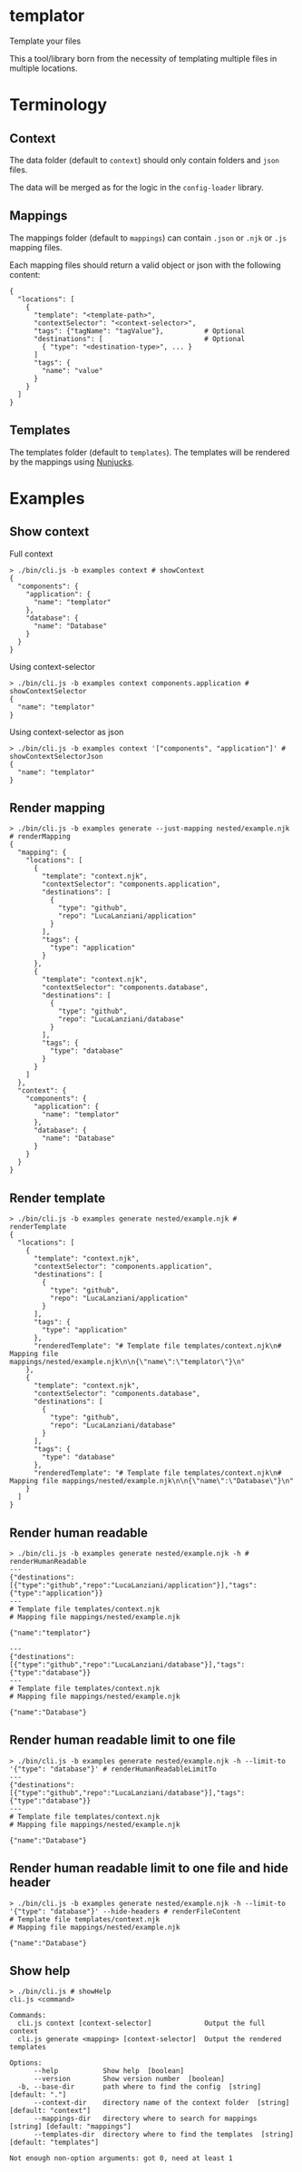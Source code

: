 # templator

Template your files

This a tool/library born from the necessity of templating multiple files in multiple locations.

# Terminology

## Context

The data folder (default to `context`) should only contain folders and `json` files.

The data will be merged as for the logic in the `config-loader` library.

## Mappings

The mappings folder (default to `mappings`) can contain `.json` or `.njk` or `.js` mapping files.

Each mapping files should return a valid object or json with the following content:

```
{
  "locations": [
    {
      "template": "<template-path>",
      "contextSelector": "<context-selector>",
      "tags": {"tagName": "tagValue"},          # Optional
      "destinations": [                         # Optional
        { "type": "<destination-type>", ... }
      ]
      "tags": {
        "name": "value"
      }
    }
  ]
}
```

## Templates

The templates folder (default to `templates`).
The templates will be rendered by the mappings using [Nunjucks](nunjucks).


# Examples

## Show context

Full context

```
> ./bin/cli.js -b examples context # showContext
{
  "components": {
    "application": {
      "name": "templator"
    },
    "database": {
      "name": "Database"
    }
  }
}
```

Using context-selector

```
> ./bin/cli.js -b examples context components.application # showContextSelector
{
  "name": "templator"
}
```

Using context-selector as json

```
> ./bin/cli.js -b examples context '["components", "application"]' # showContextSelectorJson
{
  "name": "templator"
}
```

## Render mapping

```
> ./bin/cli.js -b examples generate --just-mapping nested/example.njk # renderMapping
{
  "mapping": {
    "locations": [
      {
        "template": "context.njk",
        "contextSelector": "components.application",
        "destinations": [
          {
            "type": "github",
            "repo": "LucaLanziani/application"
          }
        ],
        "tags": {
          "type": "application"
        }
      },
      {
        "template": "context.njk",
        "contextSelector": "components.database",
        "destinations": [
          {
            "type": "github",
            "repo": "LucaLanziani/database"
          }
        ],
        "tags": {
          "type": "database"
        }
      }
    ]
  },
  "context": {
    "components": {
      "application": {
        "name": "templator"
      },
      "database": {
        "name": "Database"
      }
    }
  }
}
```

## Render template

```
> ./bin/cli.js -b examples generate nested/example.njk # renderTemplate
{
  "locations": [
    {
      "template": "context.njk",
      "contextSelector": "components.application",
      "destinations": [
        {
          "type": "github",
          "repo": "LucaLanziani/application"
        }
      ],
      "tags": {
        "type": "application"
      },
      "renderedTemplate": "# Template file templates/context.njk\n# Mapping file mappings/nested/example.njk\n\n{\"name\":\"templator\"}\n"
    },
    {
      "template": "context.njk",
      "contextSelector": "components.database",
      "destinations": [
        {
          "type": "github",
          "repo": "LucaLanziani/database"
        }
      ],
      "tags": {
        "type": "database"
      },
      "renderedTemplate": "# Template file templates/context.njk\n# Mapping file mappings/nested/example.njk\n\n{\"name\":\"Database\"}\n"
    }
  ]
}
```

## Render human readable

```
> ./bin/cli.js -b examples generate nested/example.njk -h # renderHumanReadable
---
{"destinations":[{"type":"github","repo":"LucaLanziani/application"}],"tags":{"type":"application"}}
---
# Template file templates/context.njk
# Mapping file mappings/nested/example.njk

{"name":"templator"}

---
{"destinations":[{"type":"github","repo":"LucaLanziani/database"}],"tags":{"type":"database"}}
---
# Template file templates/context.njk
# Mapping file mappings/nested/example.njk

{"name":"Database"}

```

## Render human readable limit to one file

```
> ./bin/cli.js -b examples generate nested/example.njk -h --limit-to '{"type": "database"}' # renderHumanReadableLimitTo
---
{"destinations":[{"type":"github","repo":"LucaLanziani/database"}],"tags":{"type":"database"}}
---
# Template file templates/context.njk
# Mapping file mappings/nested/example.njk

{"name":"Database"}

```

## Render human readable limit to one file and hide header

```
> ./bin/cli.js -b examples generate nested/example.njk -h --limit-to '{"type": "database"}' --hide-headers # renderFileContent
# Template file templates/context.njk
# Mapping file mappings/nested/example.njk

{"name":"Database"}

```

## Show help

```
> ./bin/cli.js # showHelp
cli.js <command>

Commands:
  cli.js context [context-selector]             Output the full context
  cli.js generate <mapping> [context-selector]  Output the rendered templates

Options:
      --help           Show help  [boolean]
      --version        Show version number  [boolean]
  -b, --base-dir       path where to find the config  [string] [default: "."]
      --context-dir    directory name of the context folder  [string] [default: "context"]
      --mappings-dir   directory where to search for mappings  [string] [default: "mappings"]
      --templates-dir  directory where to find the templates  [string] [default: "templates"]

Not enough non-option arguments: got 0, need at least 1
```
